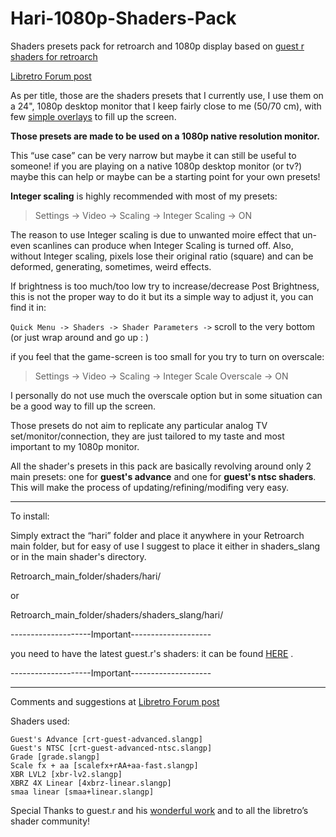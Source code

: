 # Hari-1080p-Shaders-Pack

Shaders presets pack for retroarch and 1080p display based on [guest r shaders for retroarch](https://forums.libretro.com/t/new-crt-shader-from-guest-crt-guest-advanced-updates/25444) 


[Libretro Forum post](https://forums.libretro.com/t/haris-1080p-shaders-presets-screenshots/43734)


As per title, those are the shaders presets that I currently use, I use them on a 24", 1080p desktop monitor that I keep fairly close to me (50/70 cm), with few [simple overlays](https://forums.libretro.com/t/overlays-and-integer-scaling/43557) to fill up the screen.

**Those presets are made to be used on a 1080p native resolution monitor.** 

This “use case” can be very narrow but maybe it can still be useful to someone! if you are playing on a native 1080p desktop monitor (or tv?) maybe this can help or maybe can be a starting point for your own presets!




**Integer scaling** is highly recommended with most of my presets: 

> Settings -> Video -> Scaling -> Integer Scaling -> ON

The reason to use Integer scaling is due to unwanted moire effect that un-even scanlines can produce when Integer Scaling is turned off. Also, without Integer scaling, pixels lose their original ratio (square) and can be deformed, generating, sometimes, weird effects. 


If brightness is too much/too low try to increase/decrease Post Brightness, this is not the proper way to do it but its a simple way to adjust it, you can find it in:

`Quick Menu -> Shaders -> Shader Parameters ->` scroll to the very bottom (or just wrap around and go up : )

if you feel that the game-screen is too small for you try to turn on overscale:

> Settings -> Video -> Scaling -> Integer Scale Overscale -> ON
 
I personally do not use much the overscale option but in some situation can be a good way to fill up the screen.

Those presets do not aim to replicate any particular analog TV set/monitor/connection, they are just tailored to my taste and most important to my 1080p monitor.

All the shader's presets in this pack are basically revolving around only 2 main presets: one for  **guest's advance** and one for **guest's ntsc shaders**. This will make the process of updating/refining/modifing very easy. 

_________________________________________


To install:

 Simply extract the “hari” folder and place it anywhere in your Retroarch main folder, but for easy of use I suggest to place it either in shaders_slang or in the main shader's directory.

Retroarch_main_folder/shaders/hari/

or 

Retroarch_main_folder/shaders/shaders_slang/hari/

--------------------Important--------------------

you need to have the latest guest.r's shaders: it can be found [HERE](https://forums.libretro.com/t/new-crt-shader-from-guest-crt-guest-advanced-updates/25444) .

--------------------Important--------------------

_________________________________________

Comments and suggestions at [Libretro Forum post](https://forums.libretro.com/t/haris-1080p-shaders-presets-screenshots/43734)

Shaders used:

    Guest's Advance [crt-guest-advanced.slangp]
    Guest's NTSC [crt-guest-advanced-ntsc.slangp]
    Grade [grade.slangp]
    Scale fx + aa [scalefx+rAA+aa-fast.slangp]
    XBR LVL2 [xbr-lv2.slangp]
    XBRZ 4X Linear [4xbrz-linear.slangp]
    smaa linear [smaa+linear.slangp]


Special Thanks to guest.r and his [wonderful work](https://forums.libretro.com/t/new-crt-shader-from-guest-crt-guest-advanced-updates/25444) and to all the libretro’s shader community!

